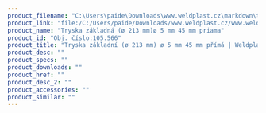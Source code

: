 ```yaml
---
product_filename: "C:\Users\paide\Downloads\www.weldplast.cz\markdown\tryska-zakladni-o-213-mm-o-5-mm-45-mm-prima.md"
product_link: "file:/C:/Users/paide/Downloads/www.weldplast.cz/www.weldplast.cz/sk/tryska-zakladni-o-213-mm-o-5-mm-45-mm-prima"
product_name: "Tryska základná (ø 213 mm)ø 5 mm 45 mm priama"
product_id: "Obj. číslo:105.566"
product_title: "Tryska základní (ø 213 mm) ø 5 mm 45 mm přímá | Weldplast"
product_desc: ""
product_specs: ""
product_downloads: ""
product_href: ""
product_desc_2: ""
product_accessories: ""
product_similar: ""
---
```

